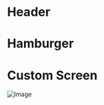# Header
# Hamburger
# Custom Screen
![Image](https://github.com/user-attachments/assets/3c5e81e7-e6ec-4415-bc04-70a2c34659a9)
